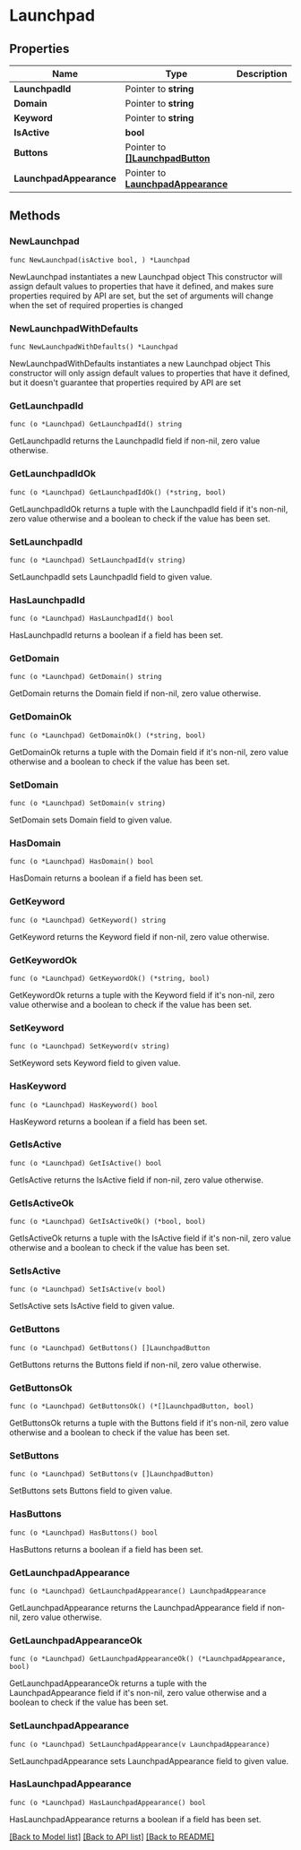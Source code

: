 # Launchpad

## Properties

Name | Type | Description | Notes
------------ | ------------- | ------------- | -------------
**LaunchpadId** | Pointer to **string** |  | [optional] 
**Domain** | Pointer to **string** |  | [optional] 
**Keyword** | Pointer to **string** |  | [optional] 
**IsActive** | **bool** |  | 
**Buttons** | Pointer to [**[]LaunchpadButton**](LaunchpadButton.md) |  | [optional] 
**LaunchpadAppearance** | Pointer to [**LaunchpadAppearance**](LaunchpadAppearance.md) |  | [optional] 

## Methods

### NewLaunchpad

`func NewLaunchpad(isActive bool, ) *Launchpad`

NewLaunchpad instantiates a new Launchpad object
This constructor will assign default values to properties that have it defined,
and makes sure properties required by API are set, but the set of arguments
will change when the set of required properties is changed

### NewLaunchpadWithDefaults

`func NewLaunchpadWithDefaults() *Launchpad`

NewLaunchpadWithDefaults instantiates a new Launchpad object
This constructor will only assign default values to properties that have it defined,
but it doesn't guarantee that properties required by API are set

### GetLaunchpadId

`func (o *Launchpad) GetLaunchpadId() string`

GetLaunchpadId returns the LaunchpadId field if non-nil, zero value otherwise.

### GetLaunchpadIdOk

`func (o *Launchpad) GetLaunchpadIdOk() (*string, bool)`

GetLaunchpadIdOk returns a tuple with the LaunchpadId field if it's non-nil, zero value otherwise
and a boolean to check if the value has been set.

### SetLaunchpadId

`func (o *Launchpad) SetLaunchpadId(v string)`

SetLaunchpadId sets LaunchpadId field to given value.

### HasLaunchpadId

`func (o *Launchpad) HasLaunchpadId() bool`

HasLaunchpadId returns a boolean if a field has been set.

### GetDomain

`func (o *Launchpad) GetDomain() string`

GetDomain returns the Domain field if non-nil, zero value otherwise.

### GetDomainOk

`func (o *Launchpad) GetDomainOk() (*string, bool)`

GetDomainOk returns a tuple with the Domain field if it's non-nil, zero value otherwise
and a boolean to check if the value has been set.

### SetDomain

`func (o *Launchpad) SetDomain(v string)`

SetDomain sets Domain field to given value.

### HasDomain

`func (o *Launchpad) HasDomain() bool`

HasDomain returns a boolean if a field has been set.

### GetKeyword

`func (o *Launchpad) GetKeyword() string`

GetKeyword returns the Keyword field if non-nil, zero value otherwise.

### GetKeywordOk

`func (o *Launchpad) GetKeywordOk() (*string, bool)`

GetKeywordOk returns a tuple with the Keyword field if it's non-nil, zero value otherwise
and a boolean to check if the value has been set.

### SetKeyword

`func (o *Launchpad) SetKeyword(v string)`

SetKeyword sets Keyword field to given value.

### HasKeyword

`func (o *Launchpad) HasKeyword() bool`

HasKeyword returns a boolean if a field has been set.

### GetIsActive

`func (o *Launchpad) GetIsActive() bool`

GetIsActive returns the IsActive field if non-nil, zero value otherwise.

### GetIsActiveOk

`func (o *Launchpad) GetIsActiveOk() (*bool, bool)`

GetIsActiveOk returns a tuple with the IsActive field if it's non-nil, zero value otherwise
and a boolean to check if the value has been set.

### SetIsActive

`func (o *Launchpad) SetIsActive(v bool)`

SetIsActive sets IsActive field to given value.


### GetButtons

`func (o *Launchpad) GetButtons() []LaunchpadButton`

GetButtons returns the Buttons field if non-nil, zero value otherwise.

### GetButtonsOk

`func (o *Launchpad) GetButtonsOk() (*[]LaunchpadButton, bool)`

GetButtonsOk returns a tuple with the Buttons field if it's non-nil, zero value otherwise
and a boolean to check if the value has been set.

### SetButtons

`func (o *Launchpad) SetButtons(v []LaunchpadButton)`

SetButtons sets Buttons field to given value.

### HasButtons

`func (o *Launchpad) HasButtons() bool`

HasButtons returns a boolean if a field has been set.

### GetLaunchpadAppearance

`func (o *Launchpad) GetLaunchpadAppearance() LaunchpadAppearance`

GetLaunchpadAppearance returns the LaunchpadAppearance field if non-nil, zero value otherwise.

### GetLaunchpadAppearanceOk

`func (o *Launchpad) GetLaunchpadAppearanceOk() (*LaunchpadAppearance, bool)`

GetLaunchpadAppearanceOk returns a tuple with the LaunchpadAppearance field if it's non-nil, zero value otherwise
and a boolean to check if the value has been set.

### SetLaunchpadAppearance

`func (o *Launchpad) SetLaunchpadAppearance(v LaunchpadAppearance)`

SetLaunchpadAppearance sets LaunchpadAppearance field to given value.

### HasLaunchpadAppearance

`func (o *Launchpad) HasLaunchpadAppearance() bool`

HasLaunchpadAppearance returns a boolean if a field has been set.


[[Back to Model list]](../README.md#documentation-for-models) [[Back to API list]](../README.md#documentation-for-api-endpoints) [[Back to README]](../README.md)


